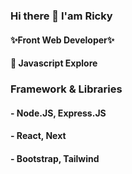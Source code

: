 ### Hi there 👋 I'am Ricky
#### ✨Front Web Developer✨

#### 🔭 Javascript Explore

### Framework & Libraries
#### - Node.JS, Express.JS
#### - React, Next
#### - Bootstrap, Tailwind
<!--
**rikiprimus/rikiprimus** is a ✨ _special_ ✨ repository because its `README.md` (this file) appears on your GitHub profile.

Here are some ideas to get you started:

- 🔭 I’m currently working on ...
- 🌱 I’m currently learning ...
- 👯 I’m looking to collaborate on ...
- 🤔 I’m looking for help with ...
- 💬 Ask me about ...
- 📫 How to reach me: ...
- 😄 Pronouns: ...
- ⚡ Fun fact: ...
-->
